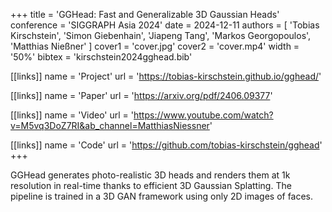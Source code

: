 +++
title = 'GGHead: Fast and Generalizable 3D Gaussian Heads'
conference = 'SIGGRAPH Asia 2024'
date = 2024-12-11
authors = [ 'Tobias Kirschstein', 'Simon Giebenhain', 'Jiapeng Tang', 'Markos Georgopoulos', 'Matthias Nießner' ]
cover1 = 'cover.jpg'
cover2 = 'cover.mp4'
width = '50%'
bibtex = 'kirschstein2024gghead.bib'

[[links]]
name = 'Project'
url = 'https://tobias-kirschstein.github.io/gghead/'

[[links]]
name = 'Paper'
url = 'https://arxiv.org/pdf/2406.09377'

[[links]]
name = 'Video'
url = 'https://www.youtube.com/watch?v=M5vq3DoZ7RI&ab_channel=MatthiasNiessner'

[[links]]
name = 'Code'
url = 'https://github.com/tobias-kirschstein/gghead'
+++

GGHead generates photo-realistic 3D heads and renders them at 1k resolution in real-time thanks to efficient 3D Gaussian Splatting. 
The pipeline is trained in a 3D GAN framework using only 2D images of faces.